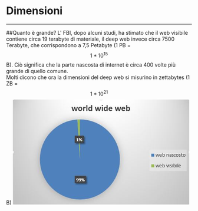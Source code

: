 # Dimensioni

---
##Quanto è grande?
L' FBI, dopo alcuni studi, ha stimato che il web visibile contiene circa 19 terabyte di materiale, il deep web invece circa 7500 Terabyte, che corrispondono a 7,5 Petabyte (1 PB = $$1*10^{15}$$B). Ciò significa che la parte nascosta di internet è circa 400 volte più grande di quello comune.<br/>
Molti dicono che ora la dimensioni del deep web si misurino in zettabytes (1 ZB =$$1*10^{21} $$B)
![](stat.JPG)